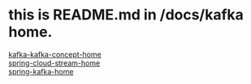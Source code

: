 # this is README.md in /docs/kafka home.

[kafka-kafka-concept-home][kafka-concept-home-link] <br/>
[spring-cloud-stream-home][spring-cloud-stream-home-link] <br/>
[spring-kafka-home][spring-kafka-home-link] <br/>

[comment]: <> (link list)
[kafka-concept-home-link]: kafka/concept/index "kafka concept home comment"
[spring-cloud-stream-home-link]: kafka/spring-cloud-stream/index "spring-cloud-stream home comment"
[spring-kafka-home-link]: kafka/spring-kafka/index "spring-kafka home comment"